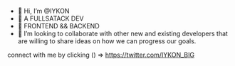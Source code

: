 - 👋 Hi, I’m @IYKON
- 👀 A FULLSATACK DEV
- 🌱 FRONTEND && BACKEND
- 💞️ I’m looking to collaborate with other new and existing developers that are willing to share ideas on how we can progress our goals.
  
connect with me by clicking () => https://twitter.com/IYKON_BIG



<!---
IYKON001/IYKON001 is a ✨ special ✨ repository because its `README.md` (this file) appears on your GitHub profile.
You can click the Preview link to take a look at your changes.
--->
